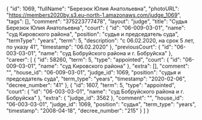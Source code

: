 {
    "id": 1069,
    "fullName": "Березюк Юлия Анатольевна",
    "photoURL": "https://members2020by.s3.eu-north-1.amazonaws.com/judge_1069",
    "tags": [],
    "comment": "375223777478",
    "layout": "judge",
    "title": "Судья Березюк Юлия Анатольевна",
    "court": {
        "id": "06-009-03-01",
        "name": "суд Кировского района",
        "position": "судья и председатель суда",
        "termType": "years",
        "term": 5,
        "description": "c 06.02.2020, на срок 5 лет, по указу 41",
        "timestamp": "06.02.2020"
    },
    "previousCourt": {
        "id": "06-003-03-01",
        "name": "суд Бобруйского района и г. Бобруйска"
    },
    "career": [
        {
            "id": 58260,
            "term": 5,
            "type": "appointed",
            "court": {
                "id": "06-009-03-01",
                "name": "суд Кировского района"
            },
            "extra": [],
            "comment": "",
            "house_id": "06-009-03-01",
            "judge_id": 1069,
            "position": "судья и председатель суда",
            "term_type": "years",
            "timestamp": "2020-02-06",
            "decree_number": "41"
        },
        {
            "id": 1607,
            "term": 5,
            "type": "appointed",
            "court": {
                "id": "06-003-03-01",
                "name": "суд Бобруйского района и г. Бобруйска"
            },
            "extra": {
                "judge_id": 3562
            },
            "comment": "",
            "house_id": "06-003-03-01",
            "judge_id": 1069,
            "position": "судья",
            "term_type": "years",
            "timestamp": "2008-04-18",
            "decree_number": "215"
        }
    ]
}